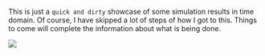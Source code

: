 This is just a `quick and dirty` showcase of some simulation results in time domain. Of course, I have skipped a lot of steps of how I got to this. Things to come will complete the information about what is being done.


![](assets/Voronoi120fps.gif)








